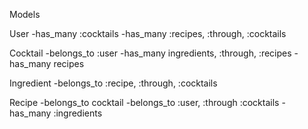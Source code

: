 Models

User
-has_many :cocktails
-has_many :recipes, :through, :cocktails

Cocktail
-belongs_to :user
-has_many ingredients, :through, :recipes
-has_many recipes

Ingredient
-belongs_to :recipe, :through, :cocktails

Recipe
-belongs_to cocktail
-belongs_to :user, :through :cocktails
-has_many :ingredients